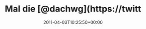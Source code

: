 ---
retweeted: false
source: <a href="http://itunes.apple.com/us/app/twitter/id409789998?mt=12" rel="nofollow">Twitter
  for Mac</a>
entities:
  hashtags: []
  symbols: []
  user_mentions:
  - name: Die Z99
    screen_name: dachwg
    indices:
    - '8'
    - '15'
    id_str: '91882733'
    id: '91882733'
  - name: Laurie Eaves
    screen_name: MrLEaves
    indices:
    - '34'
    - '43'
    id_str: '2194142048'
    id: '2194142048'
  urls: []
display_text_range:
- '0'
- '71'
favorite_count: '0'
id_str: '54489778447585281'
truncated: false
retweet_count: '0'
id: '54489778447585281'
created_at: Sun Apr 03 10:25:50 +0000 2011
favorited: false
full_text: Mal die [@dachwg](https://twitter.com/dachwg) zum Frühstück mit @mrleaves
  und gutem Kaffee versorgen.
lang: de
tags:
- pesos:twitter
date: '2011-04-03T10:25:50+00:00'
src: https://twitter.com/bascht/status/54489778447585281
original_url: https://twitter.com/bascht/status/54489778447585281
type: twitter_tweet
text: Mal die [@dachwg](https://twitter.com/dachwg) zum Frühstück mit @mrleaves und
  gutem Kaffee versorgen.
title: Mal die [@dachwg](https://twitt

---